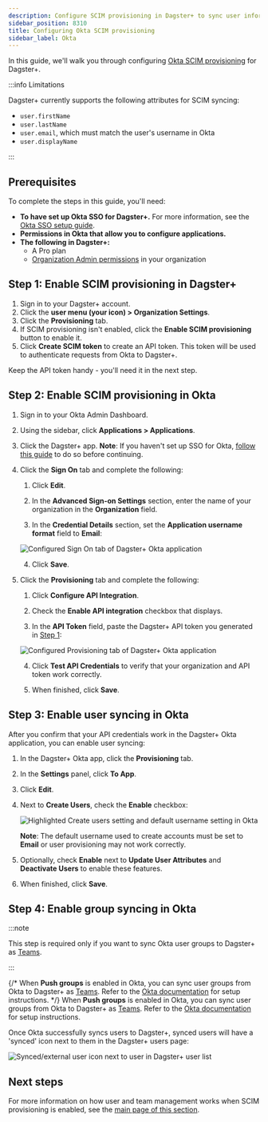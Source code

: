 ```yaml
---
description: Configure SCIM provisioning in Dagster+ to sync user information between Okta and your Dagster+ deployment.
sidebar_position: 8310
title: Configuring Okta SCIM provisioning
sidebar_label: Okta
---
```


In this guide, we'll walk you through configuring [Okta SCIM provisioning](https://developer.okta.com/docs/concepts/scim/) for Dagster+.

:::info Limitations

Dagster+ currently supports the following attributes for SCIM syncing:

- `user.firstName`
- `user.lastName`
- `user.email`, which must match the user's username in Okta
- `user.displayName`

:::

## Prerequisites

To complete the steps in this guide, you'll need:

- **To have set up Okta SSO for Dagster+.** For more information, see the [Okta SSO setup guide](//dagster-plus/features/authentication-and-access-control/sso/okta-sso).
- **Permissions in Okta that allow you to configure applications.**
- **The following in Dagster+:**
  - A Pro plan
  - [Organization Admin permissions](/deployment/dagster-plus/authentication-and-access-control/rbac/user-roles-permissions) in your organization

## Step 1: Enable SCIM provisioning in Dagster+

1. Sign in to your Dagster+ account.
2. Click the **user menu (your icon) > Organization Settings**.
3. Click the **Provisioning** tab.
4. If SCIM provisioning isn't enabled, click the **Enable SCIM provisioning** button to enable it.
5. Click **Create SCIM token** to create an API token. This token will be used to authenticate requests from Okta to Dagster+.

Keep the API token handy - you'll need it in the next step.

## Step 2: Enable SCIM provisioning in Okta

1. Sign in to your Okta Admin Dashboard.

2. Using the sidebar, click **Applications > Applications**.

3. Click the Dagster+ app. **Note**: If you haven't set up SSO for Okta, [follow this guide](/deployment/dagster-plus/authentication-and-access-control/sso/okta-sso) to do so before continuing.

4. Click the **Sign On** tab and complete the following:

   1. Click **Edit**.

   2. In the **Advanced Sign-on Settings** section, enter the name of your organization in the **Organization** field.

   3. In the **Credential Details** section, set the **Application username format** field to **Email**:

   ![Configured Sign On tab of Dagster+ Okta application](/images/dagster-plus/features/authentication-and-access-control/okta/scim-sign-on-tab.png)

   4. Click **Save**.

5. Click the **Provisioning** tab and complete the following:

   1. Click **Configure API Integration**.

   2. Check the **Enable API integration** checkbox that displays.

   3. In the **API Token** field, paste the Dagster+ API token you generated in [Step 1](#step-1-enable-scim-provisioning-in-dagster):

   ![Configured Provisioning tab of Dagster+ Okta application](/images/dagster-plus/features/authentication-and-access-control/okta/provisioning-tab.png)

   4. Click **Test API Credentials** to verify that your organization and API token work correctly.

   5. When finished, click **Save**.

## Step 3: Enable user syncing in Okta

After you confirm that your API credentials work in the Dagster+ Okta application, you can enable user syncing:

1. In the Dagster+ Okta app, click the **Provisioning** tab.

2. In the **Settings** panel, click **To App**.

3. Click **Edit**.

4. Next to **Create Users**, check the **Enable** checkbox:

   ![Highlighted Create users setting and default username setting in Okta](/images/dagster-plus/features/authentication-and-access-control/okta/provisioning-to-app-create-users.png)

   **Note**: The default username used to create accounts must be set to **Email** or user provisioning may not work correctly.

5. Optionally, check **Enable** next to **Update User Attributes** and **Deactivate Users** to enable these features.

6. When finished, click **Save**.

## Step 4: Enable group syncing in Okta

:::note

This step is required only if you want to sync Okta user groups to Dagster+ as [Teams](/deployment/dagster-plus/authentication-and-access-control/rbac/teams).

:::

{/* When **Push groups** is enabled in Okta, you can sync user groups from Okta to Dagster+ as [Teams](/deployment/dagster-plus/authentication-and-access-control/rbac/managing-users/managing-teams). Refer to the [Okta documentation](https://help.okta.com/oie/en-us/Content/Topics/users-groups-profiles/usgp-enable-group-push.htm) for setup instructions. */}
When **Push groups** is enabled in Okta, you can sync user groups from Okta to Dagster+ as [Teams](/deployment/dagster-plus/authentication-and-access-control/rbac/teams). Refer to the [Okta documentation](https://help.okta.com/oie/en-us/Content/Topics/users-groups-profiles/usgp-enable-group-push.htm) for setup instructions.

Once Okta successfully syncs users to Dagster+, synced users will have a 'synced' icon next to them in the Dagster+ users page:

![Synced/external user icon next to user in Dagster+ user list](/images/dagster-plus/features/authentication-and-access-control/dagster-cloud-external-user.png)

## Next steps

For more information on how user and team management works when SCIM provisioning is enabled, see the [main page of this section](/deployment/dagster-plus/authentication-and-access-control/scim).
